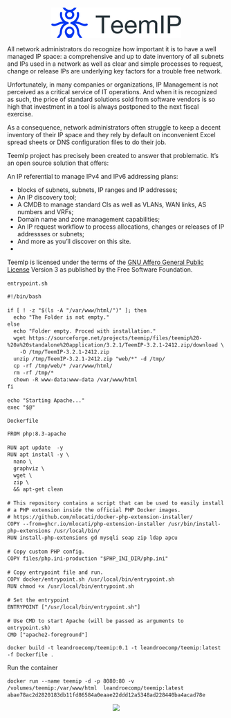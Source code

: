 <p align="center">
<img width="300" src="teemip_logo.png">
</p>
All network administrators do recognize how important it is to have a well managed IP space: a comprehensive and up to date inventory of all subnets and IPs used in a network as well as clear and simple processes to request, change or release IPs are underlying key factors for a trouble free network.

Unfortunately, in many companies or organizations, IP Management is not perceived as a critical service of IT operations. And when it is recognized as such, the price of standard solutions sold from software vendors is so high that investment in a tool is always postponed to the next fiscal exercise.

As a consequence, network administrators often struggle to keep a decent inventory of their IP space and they rely by default on inconvenient Excel spread sheets or DNS configuration files to do their job.

TeemIp project has precisely been created to answer that problematic. It’s an open source solution that offers:

An IP referential to manage IPv4 and IPv6 addressing plans: 
 - blocks of subnets, subnets, IP ranges and IP addresses;
 - An IP discovery tool;
 - A CMDB to manage standard CIs as well as VLANs, WAN links, AS numbers and VRFs;
 - Domain name and zone management capabilities;
 - An IP request workflow to process allocations, changes or releases of IP addressses or subnets;
 - And more as you’ll discover on this site.
 - 
TeemIp is licensed under the terms of the [GNU Affero General Public License](https://www.gnu.org/licenses/agpl-3.0.en.html) Version 3 as published by the Free Software Foundation.


`entrypoint.sh`
```
#!/bin/bash

if [ ! -z "$(ls -A "/var/www/html/")" ]; then
  echo "The Folder is not empty."
else
  echo "Folder empty. Proced with installation."
  wget https://sourceforge.net/projects/teemip/files/teemip%20-%20a%20standalone%20application/3.2.1/TeemIP-3.2.1-2412.zip/download \
    -O /tmp/TeemIP-3.2.1-2412.zip
  unzip /tmp/TeemIP-3.2.1-2412.zip "web/*" -d /tmp/
  cp -rf /tmp/web/* /var/www/html/
  rm -rf /tmp/*
  chown -R www-data:www-data /var/www/html
fi

echo "Starting Apache..."
exec "$@"
```
`Dockerfile`
```
FROM php:8.3-apache

RUN apt update  -y
RUN apt install -y \
  nano \
  graphviz \
  wget \
  zip \
  && apt-get clean

# This repository contains a script that can be used to easily install
# a PHP extension inside the official PHP Docker images.
# https://github.com/mlocati/docker-php-extension-installer/
COPY --from=ghcr.io/mlocati/php-extension-installer /usr/bin/install-php-extensions /usr/local/bin/
RUN install-php-extensions gd mysqli soap zip ldap apcu

# Copy custom PHP config.
COPY files/php.ini-production "$PHP_INI_DIR/php.ini"

# Copy entrypoint file and run.
COPY docker/entrypoint.sh /usr/local/bin/entrypoint.sh
RUN chmod +x /usr/local/bin/entrypoint.sh

# Set the entrypoint
ENTRYPOINT ["/usr/local/bin/entrypoint.sh"]

# Use CMD to start Apache (will be passed as arguments to entrypoint.sh)
CMD ["apache2-foreground"]

```

```console
docker build -t leandroecomp/teemip:0.1 -t leandroecomp/teemip:latest -f Dockerfile .
```
Run the container
```console
docker run --name teemip -d -p 8080:80 -v /volumes/teemip:/var/www/html  leandroecomp/teemip:latest
abae78ac2d2820183db11fd86584a0eaae22ddd12a5348ad228440ba4acad78e
```

<p align="center">
<img width="300" src="screen.png">
</p>
